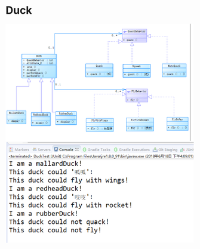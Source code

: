 # Duck
![](https://raw.githubusercontent.com/chenhuiwen/Duck/master/image/Duckclass.png)
![](https://raw.githubusercontent.com/chenhuiwen/Duck/master/image/ducktest1.png)
